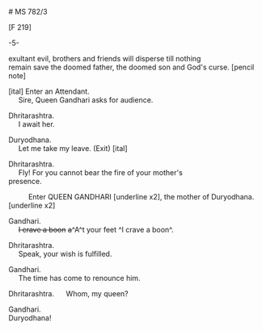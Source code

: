 # MS 782/3

[F 219]

-5-

exultant evil, brothers and friends will disperse till nothing \
remain save the doomed father, the doomed son and God's curse. [pencil note]

[ital] Enter an Attendant. \
&nbsp;&nbsp;&nbsp;&nbsp;&nbsp;Sire, Queen Gandhari asks for audience.

Dhritarashtra. \
&nbsp;&nbsp;&nbsp;&nbsp;&nbsp;I await her.

Duryodhana. \
&nbsp;&nbsp;&nbsp;&nbsp;&nbsp;Let me take my leave. (Exit) [ital]

Dhritarashtra. \
&nbsp;&nbsp;&nbsp;&nbsp;&nbsp;Fly! For you cannot
bear the fire of your mother's \
presence. 

&nbsp;&nbsp;&nbsp;&nbsp;&nbsp;&nbsp;&nbsp;&nbsp;&nbsp;&nbsp;Enter QUEEN GANDHARI [underline x2], the mother of Duryodhana. [underline x2] 

Gandhari. \
&nbsp;&nbsp;&nbsp;&nbsp;&nbsp;~~I crave a boon~~ ~~a~~^A^t your feet ^I crave a boon^. 

Dhritarashtra. \
&nbsp;&nbsp;&nbsp;&nbsp;&nbsp;Speak, your wish is fulfilled. 

Gandhari. \
&nbsp;&nbsp;&nbsp;&nbsp;&nbsp;The time has come to renounce him. 

Dhritarashtra. 
&nbsp;&nbsp;&nbsp;&nbsp;&nbsp;Whom, my queen?

Gandhari. \
Duryodhana!

